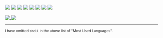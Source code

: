 
![](https://img.shields.io/badge/OS-Linux-informational?style=flat&logo=linux&logoColor=white&color=7c5c87)
![](https://img.shields.io/badge/OS-macOS-informational?style=flat&logo=apple&logoColor=white&color=7c5c87)
![](https://img.shields.io/badge/OS-BSD-informational?style=flat&logo=freebsd&logoColor=white&color=7c5c87)
![](https://img.shields.io/badge/Code-Julia-informational?style=flat&logo=julia&logoColor=white&color=7c5c87)
![](https://img.shields.io/badge/Editor-Emacs-informational?style=flat&logo=gnu-emacs&logoColor=white&color=7c5c87)
![](https://img.shields.io/badge/Editor-Atom-informational?style=flat&logo=atom&logoColor=white&color=7c5c87)
![](https://img.shields.io/badge/Shell-Bash-informational?style=flat&logo=gnu-bash&logoColor=white&color=7c5c87)
![](https://img.shields.io/badge/Shell-tcsh-informational?style=flat&logo=tcsh&logoColor=white&color=7c5c87)

<a href="https://github.com/anuraghazra/github-readme-stats">
  <img align="center" src="https://github-readme-stats.vercel.app/api?username=jakewilliami&show_icons=true&theme=darcula" />
</a>
<a href="https://github.com/anuraghazra/github-readme-stats">
  <img align="center" src="https://github-readme-stats.vercel.app/api/top-langs/?username=jakewilliami&hide=shell&exclude_repo=jakewilliami.github.io&theme=darcula&langs_count=15&layout=compact" />
</a>


---

<sup>I have omitted `shell` in the above list of "Most Used Languages".</sup>
